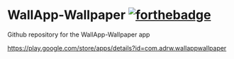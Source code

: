 # WallApp-Wallpaper [![forthebadge](https://forthebadge.com/images/badges/built-for-android.svg)](https://forthebadge.com)
Github repository for the WallApp-Wallpaper app

https://play.google.com/store/apps/details?id=com.adrw.wallappwallpaper

